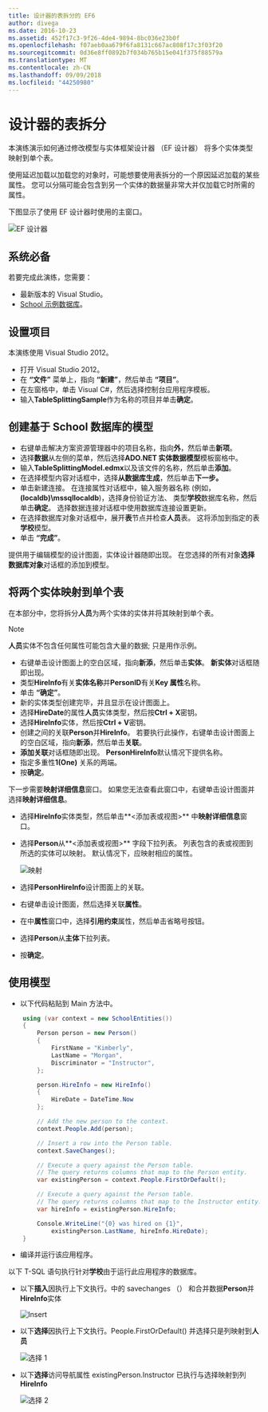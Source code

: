 ```yaml
---
title: 设计器的表拆分的 EF6
author: divega
ms.date: 2016-10-23
ms.assetid: 452f17c3-9f26-4de4-9894-8bc036e23b0f
ms.openlocfilehash: f07aeb0aa679f6fa8131c667ac808f17c3f03f20
ms.sourcegitcommit: 0d36e8ff0892b7f034b765b15e041f375f88579a
ms.translationtype: MT
ms.contentlocale: zh-CN
ms.lasthandoff: 09/09/2018
ms.locfileid: "44250980"
---
```

# <a name="designer-table-splitting"></a>设计器的表拆分
本演练演示如何通过修改模型与实体框架设计器 （EF 设计器） 将多个实体类型映射到单个表。

使用延迟加载以加载您的对象时，可能想要使用表拆分的一个原因延迟加载的某些属性。 您可以分隔可能会包含到另一个实体的数据量非常大并仅加载它时所需的属性。

下图显示了使用 EF 设计器时使用的主窗口。

![EF 设计器](~/ef6/media/efdesigner.png)

## <a name="prerequisites"></a>系统必备

若要完成此演练，您需要：

- 最新版本的 Visual Studio。
- [School 示例数据库](~/ef6/resources/school-database.md)。

## <a name="set-up-the-project"></a>设置项目

本演练使用 Visual Studio 2012。

-   打开 Visual Studio 2012。
-   在 **“文件”** 菜单上，指向 **“新建”**，然后单击 **“项目”**。
-   在左窗格中，单击 Visual C\#，然后选择控制台应用程序模板。
-   输入**TableSplittingSample**作为名称的项目并单击**确定**。

## <a name="create-a-model-based-on-the-school-database"></a>创建基于 School 数据库的模型

-   右键单击解决方案资源管理器中的项目名称，指向**外**，然后单击**新项**。
-   选择**数据**从左侧的菜单，然后选择**ADO.NET 实体数据模型**模板窗格中。
-   输入**TableSplittingModel.edmx**以及该文件的名称，然后单击**添加**。
-   在选择模型内容对话框中，选择**从数据库生成**，然后单击**下一步。**
-   单击新建连接。 在连接属性对话框中，输入服务器名称 (例如， **(localdb)\\mssqllocaldb**)，选择身份验证方法、 类型**学校**数据库名称，然后单击**确定**。
    选择数据连接对话框中使用数据库连接设置更新。
-   在选择数据库对象对话框中，展开**表**节点并检查**人员**表。 这将添加到指定的表**学校**模型。
-   单击 **“完成”**。

提供用于编辑模型的设计图面，实体设计器随即出现。 在您选择的所有对象**选择数据库对象**对话框的添加到模型。

## <a name="map-two-entities-to-a-single-table"></a>将两个实体映射到单个表

在本部分中，您将拆分**人员**为两个实体的实体并将其映射到单个表。

> [!NOTE]
> **人员**实体不包含任何属性可能包含大量的数据; 只是用作示例。

-   右键单击设计图面上的空白区域，指向**新添**，然后单击**实体**。
    **新实体**对话框随即出现。
-   类型**HireInfo**有关**实体名称**并**PersonID**有关**Key 属性**名称。
-   单击 **“确定”**。
-   新的实体类型创建完毕，并且显示在设计图面上。
-   选择**HireDate**的属性**人员**实体类型，然后按**Ctrl + X**密钥。
-   选择**HireInfo**实体，然后按**Ctrl + V**密钥。
-   创建之间的关联**Person**并**HireInfo**。 若要执行此操作，右键单击设计图面上的空白区域，指向**新添**，然后单击**关联**。
-   **添加关联**对话框随即出现。 **PersonHireInfo**默认情况下提供名称。
-   指定多重性**1(One)** 关系的两端。
-   按**确定**。

下一步需要**映射详细信息**窗口。 如果您无法查看此窗口中，右键单击设计图面并选择**映射详细信息**。

-   选择**HireInfo**实体类型，然后单击**&lt;添加表或视图&gt;** 中**映射详细信息**窗口。
-   选择**Person**从**&lt;添加表或视图&gt;** 字段下拉列表。 列表包含的表或视图到所选的实体可以映射。
    默认情况下，应映射相应的属性。

    ![映射](~/ef6/media/mapping.png)

-   选择**PersonHireInfo**设计图面上的关联。
-   右键单击设计图面，然后选择关联**属性**。
-   在中**属性**窗口中，选择**引用约束**属性，然后单击省略号按钮。
-   选择**Person**从**主体**下拉列表。
-   按**确定**。

 

## <a name="use-the-model"></a>使用模型

-   以下代码粘贴到 Main 方法中。

``` csharp
    using (var context = new SchoolEntities())
    {
        Person person = new Person()
        {
            FirstName = "Kimberly",
            LastName = "Morgan",
            Discriminator = "Instructor",
        };

        person.HireInfo = new HireInfo()
        {
            HireDate = DateTime.Now
        };

        // Add the new person to the context.
        context.People.Add(person);

        // Insert a row into the Person table.  
        context.SaveChanges();

        // Execute a query against the Person table.
        // The query returns columns that map to the Person entity.
        var existingPerson = context.People.FirstOrDefault();

        // Execute a query against the Person table.
        // The query returns columns that map to the Instructor entity.
        var hireInfo = existingPerson.HireInfo;

        Console.WriteLine("{0} was hired on {1}",
            existingPerson.LastName, hireInfo.HireDate);
    }
```
-   编译并运行该应用程序。

以下 T-SQL 语句执行针对**学校**由于运行此应用程序的数据库。 

-   以下**插入**因执行上下文执行。中的 savechanges （） 和合并数据**Person**并**HireInfo**实体

    ![Insert](~/ef6/media/insert.png)

-   以下**选择**因执行上下文执行。People.FirstOrDefault() 并选择只是列映射到**人员**

    ![选择 1](~/ef6/media/select1.png)

-   以下**选择**访问导航属性 existingPerson.Instructor 已执行与选择映射到列**HireInfo**

    ![选择 2](~/ef6/media/select2.png)

